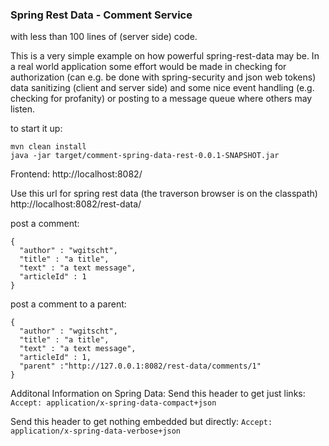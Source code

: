 ### Spring Rest Data - Comment Service

with less than 100 lines of (server side) code.

This is a very simple example on how powerful spring-rest-data may be.
In a real world application some effort would be made in checking for authorization (can
e.g. be done with spring-security and json web tokens) data sanitizing (client and server side)
and some nice event handling (e.g. checking for profanity) or posting to a message queue where others may listen.

to start it up:
```
mvn clean install
java -jar target/comment-spring-data-rest-0.0.1-SNAPSHOT.jar
```

Frontend:
http://localhost:8082/

Use this url for spring rest data (the traverson browser is on the classpath)
http://localhost:8082/rest-data/


post a comment:
```
{
  "author" : "wgitscht",
  "title" : "a title",
  "text" : "a text message",
  "articleId" : 1
}
```

post a comment to a parent:
```
{
  "author" : "wgitscht",
  "title" : "a title",
  "text" : "a text message",
  "articleId" : 1,
  "parent" :"http://127.0.0.1:8082/rest-data/comments/1"
}
```

Additonal Information on Spring Data:
Send this header to get just links:
`Accept: application/x-spring-data-compact+json`

Send this header to get nothing embedded but directly:
`Accept: application/x-spring-data-verbose+json`

